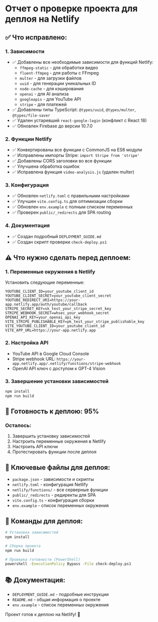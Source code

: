 # Отчет о проверке проекта для деплоя на Netlify

## ✅ Что исправлено:

### 1. Зависимости
- ✅ Добавлены все необходимые зависимости для функций Netlify:
  - `ffmpeg-static` - для обработки видео
  - `fluent-ffmpeg` - для работы с FFmpeg
  - `multer` - для загрузки файлов
  - `uuid` - для генерации уникальных ID
  - `node-cache` - для кэширования
  - `openai` - для AI анализа
  - `googleapis` - для YouTube API
  - `stripe` - для платежей
- ✅ Добавлены типы TypeScript: `@types/uuid`, `@types/multer`, `@types/file-saver`
- ✅ Удален устаревший `react-google-login` (конфликт с React 18)
- ✅ Обновлен Firebase до версии 10.7.0

### 2. Функции Netlify
- ✅ Конвертированы все функции с CommonJS на ES6 модули
- ✅ Исправлены импорты Stripe: `import Stripe from 'stripe'`
- ✅ Добавлены CORS заголовки во все функции
- ✅ Улучшена обработка ошибок
- ✅ Исправлена функция `video-analysis.js` (удален multer)

### 3. Конфигурация
- ✅ Обновлен `netlify.toml` с правильными настройками
- ✅ Улучшен `vite.config.ts` для оптимизации сборки
- ✅ Обновлен `env.example` с полным списком переменных
- ✅ Проверен `public/_redirects` для SPA routing

### 4. Документация
- ✅ Создан подробный `DEPLOYMENT_GUIDE.md`
- ✅ Создан скрипт проверки `check-deploy.ps1`

## ⚠️ Что нужно сделать перед деплоем:

### 1. Переменные окружения в Netlify
Установить следующие переменные:
```
YOUTUBE_CLIENT_ID=your_youtube_client_id
YOUTUBE_CLIENT_SECRET=your_youtube_client_secret
YOUTUBE_REDIRECT_URI=https://your-app.netlify.app/auth/youtube/callback
STRIPE_SECRET_KEY=sk_test_your_stripe_secret_key
STRIPE_WEBHOOK_SECRET=whsec_your_webhook_secret
OPENAI_API_KEY=your_openai_api_key
VITE_STRIPE_PUBLISHABLE_KEY=pk_test_your_stripe_publishable_key
VITE_YOUTUBE_CLIENT_ID=your_youtube_client_id
VITE_APP_URL=https://your-app.netlify.app
```

### 2. Настройка API
- YouTube API в Google Cloud Console
- Stripe webhook URL: `https://your-app.netlify.app/.netlify/functions/stripe-webhook`
- OpenAI API ключ с доступом к GPT-4 Vision

### 3. Завершение установки зависимостей
```bash
npm install
npm run build
```

## 🚀 Готовность к деплою: 95%

### Осталось:
1. Завершить установку зависимостей
2. Настроить переменные окружения в Netlify
3. Настроить API ключи
4. Протестировать функции после деплоя

## 📁 Ключевые файлы для деплоя:

- `package.json` - зависимости и скрипты
- `netlify.toml` - конфигурация Netlify
- `netlify/functions/` - все серверные функции
- `public/_redirects` - редиректы для SPA
- `vite.config.ts` - конфигурация сборки
- `env.example` - список переменных окружения

## 🔧 Команды для деплоя:

```bash
# Установка зависимостей
npm install

# Сборка проекта
npm run build

# Проверка готовности (PowerShell)
powershell -ExecutionPolicy Bypass -File check-deploy.ps1
```

## 📚 Документация:
- `DEPLOYMENT_GUIDE.md` - подробные инструкции
- `README.md` - общая информация о проекте
- `env.example` - список переменных окружения

Проект готов к деплою на Netlify! 🎉
